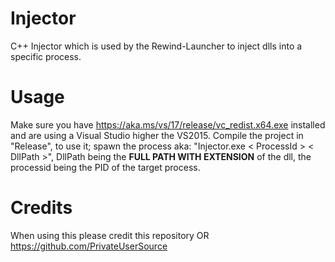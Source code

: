 # Injector
C++ Injector which is used by the Rewind-Launcher to inject dlls into a specific process.

# Usage

Make sure you have https://aka.ms/vs/17/release/vc_redist.x64.exe installed and are using a Visual Studio higher the VS2015.
Compile the project in "Release", to use it; spawn the process aka: "Injector.exe < ProcessId > < DllPath >",
DllPath being the **FULL PATH WITH EXTENSION** of the dll, the processid being the PID of the target process.

# Credits

When using this please credit this repository OR https://github.com/PrivateUserSource

